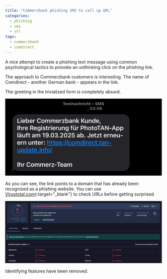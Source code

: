 ```yaml
---
title: "Commerzbank phishing SMS to call up URL"
categories:
  - phishing
  - sms
  - url
tags:
  - commerzbank
  - comdirect
---
```


A nice attempt to create a phishing text message using common psychological tactics to provoke an unthinking click on the phishing link.

The approach to Commerzbank customers is interesting. The name of Comdirect - another German bank - appears in the link.

The greeting in the trivialized form is completely absurd.

![Image](/assets/images/2025-03-18-sms-commerzbank.jpg)

As you can see, the link points to a domain that has already been recognized as a phishing website. You can use [Virustotal.com](https://www.virustotal.com/gui/home/url){:target="_blank"} to check URLs before getting surprised.

![Image](/assets/images/2025-03-18-comdirect.tan-update.info-virustotal.png)

Identifying features have been removed.